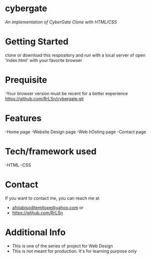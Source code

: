 # cybergate
*An implementation of CyberGate Clone with HTML/CSS*

# Getting Started
clone or download this respository and run with a local server of open 'index.html' with your favorite browser

# Prequisite
-Your browser version must be recent for a better experience 
https://github.com/RrLSn/cybergate.git

# Features
-Home page
-Website Design page
-Web hOsting page
-Contact page

# Tech/framework used
-HTML
-CSS

# Contact
If you want to contact me, you can reach me at 
- afolabisoditemitope@yahoo.com or 
- https://github.com/RrLSn

# Additional Info
- This is one of the series of project for Web Design
- This is not meant for production. It's for learning purpose only
